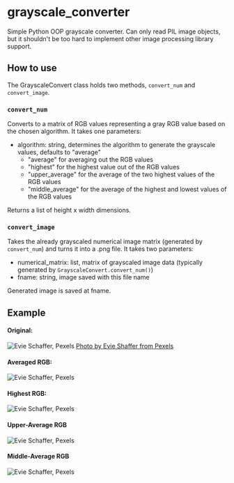 # grayscale_converter
Simple Python OOP grayscale converter. Can only read PIL image objects, but it shouldn't be too hard to implement other image processing library support. 

## How to use
The GrayscaleConvert class holds two methods, `convert_num` and `convert_image`.
### `convert_num`
Converts to a matrix of RGB values representing a gray RGB value based on the chosen algorithm. It takes one parameters:
  * algorithm: string, determines the algorithm to generate the grayscale values, defaults to "average"
    * "average" for averaging out the RGB values
    * "highest" for the highest value out of the RGB values
    * "upper_average" for the average of the two highest values of the RGB values
    * "middle_average" for the average of the highest and lowest values of the RGB values
   
Returns a list of height x width dimensions.

### `convert_image`
Takes the already grayscaled numerical image matrix (generated by `convert_num`) and turns it into a .png file. It takes two parameters:
  * numerical_matrix: list, matrix of grayscaled image data (typically generated by `GrayscaleConvert.convert_num()`)
  * fname: string, image saved with this file name

Generated image is saved at fname.


## Example
#### Original:
![Evie Schaffer, Pexels](https://github.com/rkosova/grayscale_converter/blob/main/exmp/p_e_schaffer_small.jpg) 
[Photo by Evie Shaffer from Pexels](https://www.pexels.com/photo/pink-grey-and-white-petaled-flowers-clip-art-2395251/)


#### Averaged RGB:
![Evie Schaffer, Pexels](https://github.com/rkosova/grayscale_converter/blob/main/exmp/p_e_schaffer_small_avg.png) 

#### Highest RGB:
![Evie Schaffer, Pexels](https://github.com/rkosova/grayscale_converter/blob/main/exmp/p_e_schaffer_small_hgh.png) 

#### Upper-Average RGB
![Evie Schaffer, Pexels](https://github.com/rkosova/grayscale_converter/blob/main/exmp/p_e_schaffer_small_uavg.png)

#### Middle-Average RGB
![Evie Schaffer, Pexels](https://github.com/rkosova/grayscale_converter/blob/main/exmp/p_e_schaffer_small_mavg.png)


